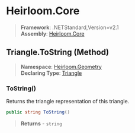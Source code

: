 # Heirloom.Core

> **Framework**: .NETStandard,Version=v2.1  
> **Assembly**: [Heirloom.Core][0]

## Triangle.ToString (Method)

> **Namespace**: [Heirloom.Geometry][0]  
> **Declaring Type**: [Triangle][1]

### ToString()

Returns the triangle representation of this triangle.

```cs
public string ToString()
```

> **Returns** - `string`

[0]: ../../../Heirloom.Core.md
[1]: ../Triangle.md

